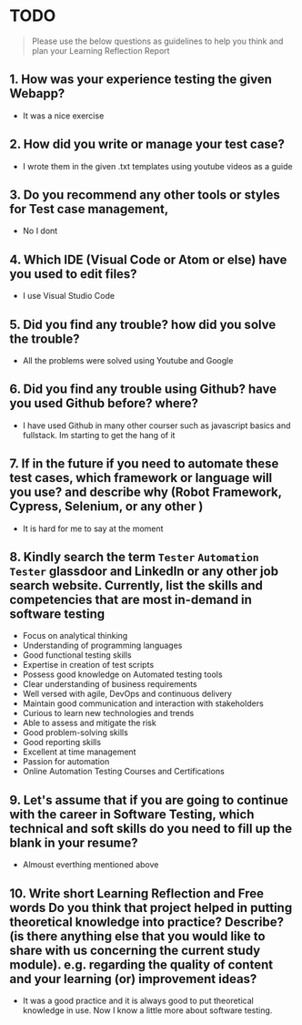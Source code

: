 # TODO

> Please use the below questions as guidelines to help you think and plan your Learning Reflection Report

## 1. How was your experience testing the given Webapp?

- It was a nice exercise

## 2. How did you write or manage your test case?

- I wrote them in the given .txt templates using youtube videos as a guide

## 3. Do you recommend any other tools or styles for Test case management,

- No I dont

## 4. Which IDE (Visual Code or Atom or else) have you used to edit files?

- I use Visual Studio Code

## 5. Did you find any trouble? how did you solve the trouble?

- All the problems were solved using Youtube and Google

## 6. Did you find any trouble using Github? have you used Github before? where?

- I have used Github in many other courser such as javascript basics and fullstack. Im starting to get the hang of it

## 7. If in the future if you need to automate these test cases, which framework or language will you use? and describe why (Robot Framework, Cypress, Selenium, or any other )

- It is hard for me to say at the moment

## 8. Kindly search the term `Tester` `Automation Tester` glassdoor and LinkedIn or any other job search website. Currently, list the skills and competencies that are most in-demand in software testing

- Focus on analytical thinking
- Understanding of programming languages
- Good functional testing skills
- Expertise in creation of test scripts
- Possess good knowledge on Automated testing tools
- Clear understanding of business requirements
- Well versed with agile, DevOps and continuous delivery
- Maintain good communication and interaction with stakeholders
- Curious to learn new technologies and trends
- Able to assess and mitigate the risk
- Good problem-solving skills
- Good reporting skills
- Excellent at time management
- Passion for automation
- Online Automation Testing Courses and Certifications

## 9. **Let's assume** that if you are going to continue with the career in Software Testing, which technical and soft skills do you need to fill up the blank in your resume?

- Almoust everthing mentioned above

## 10. Write short Learning Reflection and Free words Do you think that project helped in putting theoretical knowledge into practice? Describe? (is there anything else that you would like to share with us concerning the current study module). e.g. regarding the quality of content and your learning (or) improvement ideas?

- It was a good practice and it is always good to put theoretical knowledge in use. Now I know a little more about software testing.
